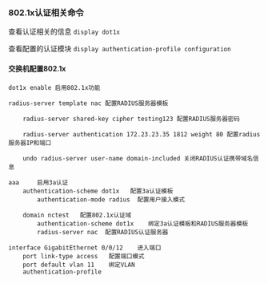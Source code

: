 ### 802.1x认证相关命令
查看认证相关的信息
`display dot1x`

查看配置的认证模块
`display authentication-profile configuration`

#### 交换机配置802.1x
```
dot1x enable 启用802.1x功能

radius-server template nac 配置RADIUS服务器模板
    
    radius-server shared-key cipher testing123 配置RADIUS服务器密码

    radius-server authentication 172.23.23.35 1812 weight 80 配置radius服务器IP和端口

    undo radius-server user-name domain-included 关闭RADIUS认证携带域名信息

aaa     启用3a认证
    authentication-scheme dot1x   配置3a认证模板 
        authentication-mode radius  配置用户接入模式

    domain nctest   配置802.1x认证域
        authentication-scheme dot1x    绑定3a认证模板和RADIUS服务器模板
        radius-server nac  配置RADIUS认证服务器

interface GigabitEthernet 0/0/12    进入端口
    port link-type access   配置端口模式
    port default vlan 11    绑定VLAN
    authentication-profile 


```

